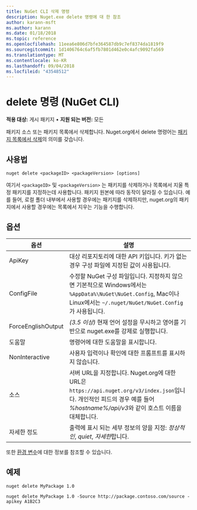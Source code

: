 ```yaml
---
title: NuGet CLI 삭제 명령
description: Nuget.exe delete 명령에 대 한 참조
author: karann-msft
ms.author: karann
ms.date: 01/18/2018
ms.topic: reference
ms.openlocfilehash: 11eea6e806d7bfe364587db9c7ef8374da1819f9
ms.sourcegitcommit: 1d1406764c6af5fb7801d462e0c4afc9092fa569
ms.translationtype: MT
ms.contentlocale: ko-KR
ms.lasthandoff: 09/04/2018
ms.locfileid: "43548512"
---
```

# <a name="delete-command-nuget-cli"></a>delete 명령 (NuGet CLI)

**적용 대상:** 게시 패키지 &bullet; **지원 되는 버전:** 모든

패키지 소스 또는 패키지 목록에서 삭제합니다. Nuget.org에서 delete 명령어는 [패키지 목록에서 삭제](../policies/deleting-packages.md)의 의미를 갖습니다.

## <a name="usage"></a>사용법

```cli
nuget delete <packageID> <packageVersion> [options]
```

여기서 `<packageID>` 및 `<packageVersion>` 는 패키지를 삭제하거나 목록에서 지울 특정 패키지를 지정하는데 사용합니다. 패키지 원본에 따라 동작이 달라질 수 있습니다. 예를 들어, 로컬 폴더 내부에서 사용할 경우에는 패키지를 삭제하지만, nuget.org의 패키지에서 사용할 경우에는 목록에서 지우는 기능을 수행합니다.

## <a name="options"></a>옵션

| 옵션 | 설명 |
| --- | --- |
| ApiKey | 대상 리포지토리에 대한 API 키입니다. 키가 없는 경우 구성 파일에 지정된 값이 사용됩니다. |
| ConfigFile | 수정할 NuGet 구성 파일입니다. 지정하지 않으면 기본적으로 Windows에서는 `%AppData%\NuGet\NuGet.Config`, Mac이나 Linux에서는 `~/.nuget/NuGet/NuGet.Config`가 사용됩니다.|
| ForceEnglishOutput | *(3.5 이상)*  현재 언어 설정을 무시하고 영어를 기반으로 nuget.exe를 강제로 실행합니다. |
| 도움말 | 명령어에 대한 도움말을 표시합니다. |
| NonInteractive | 사용자 입력이나 확인에 대한 프롬프트를 표시하지 않습니다. |
| 소스 | 서버 URL을 지정합니다. Nuget.org에 대한 URL은 `https://api.nuget.org/v3/index.json`입니다. 개인적인 피드의 경우 예를 들어 *%hostname%/api/v3*와 같이 호스트 이름을 대체합니다. |
| 자세한 정도 | 출력에 표시 되는 세부 정보의 양을 지정: *정상적인*, *quiet*, *자세한*합니다. |

또한 [환경 변수](cli-ref-environment-variables.md)에 대한 정보를 참조할 수 있습니다.

## <a name="examples"></a>예제

```cli
nuget delete MyPackage 1.0

nuget delete MyPackage 1.0 -Source http://package.contoso.com/source -apikey A1B2C3
```
